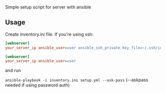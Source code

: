 Simple setup script for server with ansible

## Usage

Create inventory.ini file. If you're using ssh:

```ini
[webserver]
your_server_ip ansible_user=user ansible_ssh_private_key_file=~/.ssh/id_rsa
```

```ini
[webserver]
your_server_ip ansible_user=user
```

and run

`ansible-playbook -i inventory.ini setup.yml --ask-pass` (--askpass needed if using password auth)